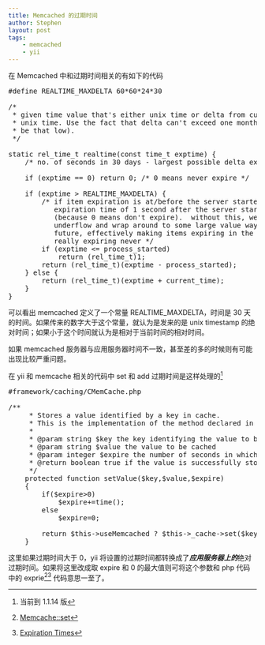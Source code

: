 ```yaml
---
title: Memcached 的过期时间
author: Stephen
layout: post
tags:
    - memcached
    - yii
---
```

在 Memcached 中和过期时间相关的有如下的代码
<pre>
#define REALTIME_MAXDELTA 60*60*24*30

/*
 * given time value that's either unix time or delta from current unix time, return
 * unix time. Use the fact that delta can't exceed one month (and real time value can't
 * be that low).
 */

static rel_time_t realtime(const time_t exptime) {
    /* no. of seconds in 30 days - largest possible delta exptime */
 
    if (exptime == 0) return 0; /* 0 means never expire */
 
    if (exptime > REALTIME_MAXDELTA) {
        /* if item expiration is at/before the server started, give it an
           expiration time of 1 second after the server started.
           (because 0 means don't expire).  without this, we'd
           underflow and wrap around to some large value way in the
           future, effectively making items expiring in the past
           really expiring never */
        if (exptime <= process_started)
            return (rel_time_t)1;
        return (rel_time_t)(exptime - process_started);
    } else {
        return (rel_time_t)(exptime + current_time);
    }
}
</pre>
<!--more-->

可以看出 memcached 定义了一个常量 REALTIME_MAXDELTA，时间是 30 天的时间。如果传来的数字大于这个常量，就认为是发来的是 unix timestamp 的绝对时间；如果小于这个时间就认为是相对于当前时间的相对时间。

如果 memcached 服务器与应用服务器时间不一致，甚至差的多的时候则有可能出现比较严重问题。

在 yii 和 memcache 相关的代码中 set 和 add 过期时间是这样处理的[^ft3]

[^ft3]: 当前到 1.1.14 版

<pre>
#framework/caching/CMemCache.php

/**
     * Stores a value identified by a key in cache.
     * This is the implementation of the method declared in the parent class.
     *
     * @param string $key the key identifying the value to be cached
     * @param string $value the value to be cached
     * @param integer $expire the number of seconds in which the cached value will expire. 0 means never expire.
     * @return boolean true if the value is successfully stored into cache, false otherwise
     */
    protected function setValue($key,$value,$expire)
    {
        if($expire>0)
            $expire+=time();
        else
            $expire=0;

        return $this->useMemcached ? $this->_cache->set($key,$value,$expire) : $this->_cache->set($key,$value,0,$expire);
    }
</pre>

这里如果过期时间大于 0，yii 将设置的过期时间都转换成了***应用服务器上的***绝对过期时间。如果将这里改成取 expire 和 0 的最大值则可将这个参数和 php 代码中的 exprie[^ft][^ft2] 代码意思一至了。

[^ft]: [Memcache::set](http://www.php.net/manual/en/memcache.set.php)
[^ft2]: [Expiration Times](http://www.php.net/manual/en/memcached.expiration.php)

